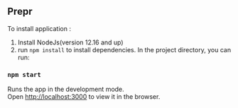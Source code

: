 ## Prepr

To install application :

1. Install NodeJs(version 12.16 and up)
2. run `npm install` to install dependencies.
   In the project directory, you can run:

### `npm start`

Runs the app in the development mode.<br />
Open [http://localhost:3000](http://localhost:3000) to view it in the browser.
